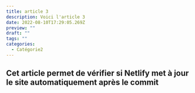 ```yaml
---
title: article 3
description: Voici l'article 3
date: 2022-08-10T17:29:05.269Z
preview: ""
draft: ""
tags: ""
categories:
  - Catégorie2
---
```


## Cet article permet de vérifier si Netlify met à jour le site automatiquement après le commit
